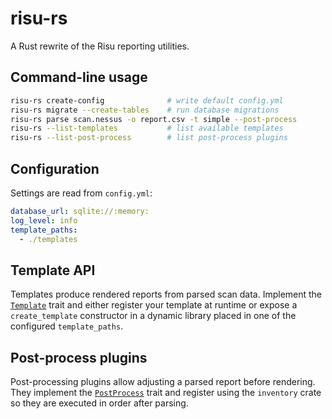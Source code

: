 # risu-rs

A Rust rewrite of the Risu reporting utilities.

## Command-line usage

```bash
risu-rs create-config              # write default config.yml
risu-rs migrate --create-tables    # run database migrations
risu-rs parse scan.nessus -o report.csv -t simple --post-process
risu-rs --list-templates           # list available templates
risu-rs --list-post-process        # list post-process plugins
```

## Configuration

Settings are read from `config.yml`:

```yaml
database_url: sqlite://:memory:
log_level: info
template_paths:
  - ./templates
```

## Template API

Templates produce rendered reports from parsed scan data. Implement the
[`Template`](src/template.rs) trait and either register your template at runtime
or expose a `create_template` constructor in a dynamic library placed in one of
the configured `template_paths`.

## Post-process plugins

Post-processing plugins allow adjusting a parsed report before rendering. They
implement the [`PostProcess`](src/postprocess/mod.rs) trait and register using
the `inventory` crate so they are executed in order after parsing.
